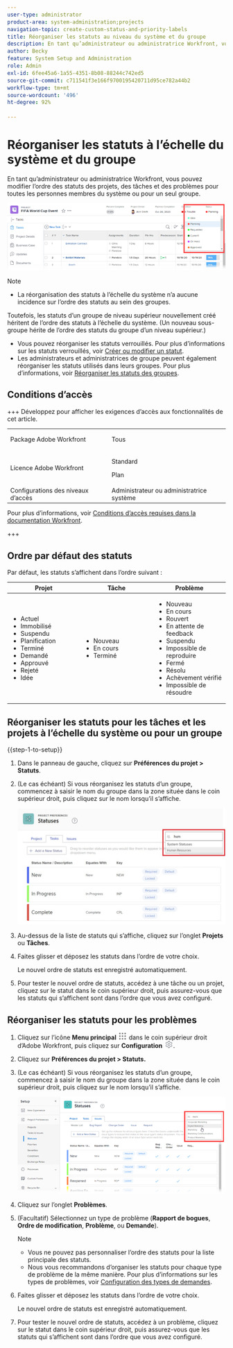 ```yaml
---
user-type: administrator
product-area: system-administration;projects
navigation-topic: create-custom-status-and-priority-labels
title: Réorganiser les statuts au niveau du système et du groupe
description: En tant qu’administrateur ou administratrice Workfront, vous pouvez modifier l’ordre des statuts des projets, des tâches et des problèmes pour toutes les personnes membres du système ou pour un seul groupe.
author: Becky
feature: System Setup and Administration
role: Admin
exl-id: 6fee45a6-1a55-4351-8b08-88244c742ed5
source-git-commit: c711541f3e166f9700195420711d95ce782a44b2
workflow-type: tm+mt
source-wordcount: '496'
ht-degree: 92%

---
```


# Réorganiser les statuts à l’échelle du système et du groupe

En tant qu’administrateur ou administratrice Workfront, vous pouvez modifier l’ordre des statuts des projets, des tâches et des problèmes pour toutes les personnes membres du système ou pour un seul groupe.

<!--The system version of this snippet mentions a single group because a sysadmin call also reorder statuses there. Group admin version of this article is still needed.-->

![États](assets/statuses.png)

>[!NOTE]
>
>* La réorganisation des statuts à l’échelle du système n’a aucune incidence sur l’ordre des statuts au sein des groupes.
>
>  Toutefois, les statuts d’un groupe de niveau supérieur nouvellement créé héritent de l’ordre des statuts à l’échelle du système. (Un nouveau sous-groupe hérite de l’ordre des statuts du groupe d’un niveau supérieur.)
>
>* Vous pouvez réorganiser les statuts verrouillés. Pour plus d’informations sur les statuts verrouillés, voir [Créer ou modifier un statut](../../../administration-and-setup/customize-workfront/creating-custom-status-and-priority-labels/create-or-edit-a-status.md).
>* Les administrateurs et administratrices de groupe peuvent également réorganiser les statuts utilisés dans leurs groupes. Pour plus d’informations, voir [Réorganiser les statuts des groupes](../../../administration-and-setup/manage-groups/manage-group-statuses/reorder-group-statuses-from-groups-area.md).
>

## Conditions d’accès

+++ Développez pour afficher les exigences d’accès aux fonctionnalités de cet article.

<table style="table-layout:auto"> 
 <col> 
 <col> 
 <tbody> 
  <tr> 
   <td>Package Adobe Workfront</td> 
   <td><p>Tous</p></td> 
  </tr> 
  <tr> 
   <td>Licence Adobe Workfront</td> 
   <td><p>Standard</p>
       <p>Plan</p></td>
  </tr> 
  <tr> 
   <td>Configurations des niveaux d’accès</td> 
   <td>Administrateur ou administratrice système</td> 
  </tr> 
 </tbody> 
</table>

Pour plus d’informations, voir [Conditions d’accès requises dans la documentation Workfront](/help/quicksilver/administration-and-setup/add-users/access-levels-and-object-permissions/access-level-requirements-in-documentation.md).

+++

## Ordre par défaut des statuts

Par défaut, les statuts s’affichent dans l’ordre suivant :

<table style="table-layout:auto"> 
 <col> 
 <col> 
 <col> 
 <thead> 
  <tr> 
   <th width="33.33%">Projet</th> 
   <th width="33.33%">Tâche</th> 
   <th width="33.33%">Problème</th> 
  </tr> 
 </thead> 
 <tbody> 
  <tr> 
   <td> 
    <ul> 
     <li>Actuel</li> 
     <li>Immobilisé</li> 
     <li> Suspendu </li> 
     <li> Planification </li> 
     <li> Terminé </li> 
     <li> Demandé </li> 
     <li> Approuvé </li> 
     <li> Rejeté </li> 
     <li> Idée </li> 
    </ul> </td> 
   <td> 
    <ul> 
     <li>Nouveau</li> 
     <li>En cours</li> 
     <li>Terminé</li> 
    </ul> </td> 
   <td> 
    <ul> 
     <li>Nouveau</li> 
     <li>En cours</li> 
     <li>Rouvert</li> 
     <li>En attente de feedback</li> 
     <li>Suspendu</li> 
     <li>Impossible de reproduire</li> 
     <li>Fermé</li> 
     <li>Résolu</li> 
     <li>Achèvement vérifié</li> 
     <li>Impossible de résoudre</li> 
    </ul> </td> 
  </tr> 
 </tbody> 
</table>

## Réorganiser les statuts pour les tâches et les projets à l’échelle du système ou pour un groupe

{{step-1-to-setup}}

1. Dans le panneau de gauche, cliquez sur **Préférences du projet > Statuts**.
1. (Le cas échéant) Si vous réorganisez les statuts d’un groupe, commencez à saisir le nom du groupe dans la zone située dans le coin supérieur droit, puis cliquez sur le nom lorsqu’il s’affiche.

   ![États du système](assets/system-statuses-in-upper-rt-corner-group.jpg)

1. Au-dessus de la liste de statuts qui s’affiche, cliquez sur l’onglet **Projets** ou **Tâches**.

1. Faites glisser et déposez les statuts dans l’ordre de votre choix.

   Le nouvel ordre de statuts est enregistré automatiquement.

1. Pour tester le nouvel ordre de statuts, accédez à une tâche ou un projet, cliquez sur le statut dans le coin supérieur droit, puis assurez-vous que les statuts qui s’affichent sont dans l’ordre que vous avez configuré.

## Réorganiser les statuts pour les problèmes

1. Cliquez sur l’icône **Menu principal** ![Icône du menu principal](assets/main-menu-icon.png) dans le coin supérieur droit d’Adobe Workfront, puis cliquez sur **Configuration** ![Icône des paramètres d’engrenage](assets/gear-icon-settings.png).

1. Cliquez sur **Préférences du projet > Statuts.**
1. (Le cas échéant) Si vous réorganisez les statuts d’un groupe, commencez à saisir le nom du groupe dans la zone située dans le coin supérieur droit, puis cliquez sur le nom lorsqu’il s’affiche.

   ![Statut des événements pour le groupe](assets/issue-statuses-group-name.png)

1. Cliquez sur l’onglet **Problèmes**.
1. (Facultatif) Sélectionnez un type de problème (**Rapport de bogues**, **Ordre de modification**, **Problème**, ou **Demande**).

   >[!NOTE]
   >
   >* Vous ne pouvez pas personnaliser l’ordre des statuts pour la liste principale des statuts.
   >* Nous vous recommandons d’organiser les statuts pour chaque type de problème de la même manière. Pour plus d’informations sur les types de problèmes, voir [Configuration des types de demandes](../../../administration-and-setup/set-up-workfront/configure-system-defaults/configure-request-types.md).

1. Faites glisser et déposez les statuts dans l’ordre de votre choix.

   Le nouvel ordre de statuts est enregistré automatiquement.

1. Pour tester le nouvel ordre de statuts, accédez à un problème, cliquez sur le statut dans le coin supérieur droit, puis assurez-vous que les statuts qui s’affichent sont dans l’ordre que vous avez configuré.
